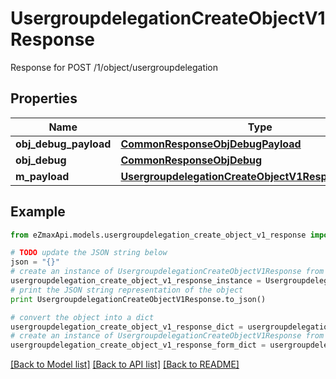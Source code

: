 # UsergroupdelegationCreateObjectV1Response

Response for POST /1/object/usergroupdelegation

## Properties
Name | Type | Description | Notes
------------ | ------------- | ------------- | -------------
**obj_debug_payload** | [**CommonResponseObjDebugPayload**](CommonResponseObjDebugPayload.md) |  | 
**obj_debug** | [**CommonResponseObjDebug**](CommonResponseObjDebug.md) |  | [optional] 
**m_payload** | [**UsergroupdelegationCreateObjectV1ResponseMPayload**](UsergroupdelegationCreateObjectV1ResponseMPayload.md) |  | 

## Example

```python
from eZmaxApi.models.usergroupdelegation_create_object_v1_response import UsergroupdelegationCreateObjectV1Response

# TODO update the JSON string below
json = "{}"
# create an instance of UsergroupdelegationCreateObjectV1Response from a JSON string
usergroupdelegation_create_object_v1_response_instance = UsergroupdelegationCreateObjectV1Response.from_json(json)
# print the JSON string representation of the object
print UsergroupdelegationCreateObjectV1Response.to_json()

# convert the object into a dict
usergroupdelegation_create_object_v1_response_dict = usergroupdelegation_create_object_v1_response_instance.to_dict()
# create an instance of UsergroupdelegationCreateObjectV1Response from a dict
usergroupdelegation_create_object_v1_response_form_dict = usergroupdelegation_create_object_v1_response.from_dict(usergroupdelegation_create_object_v1_response_dict)
```
[[Back to Model list]](../README.md#documentation-for-models) [[Back to API list]](../README.md#documentation-for-api-endpoints) [[Back to README]](../README.md)


